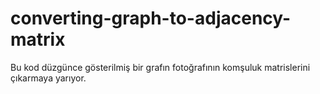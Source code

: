 ﻿# converting-graph-to-adjacency-matrix

Bu kod düzgünce gösterilmiş bir grafın fotoğrafının komşuluk matrislerini çıkarmaya yarıyor.
